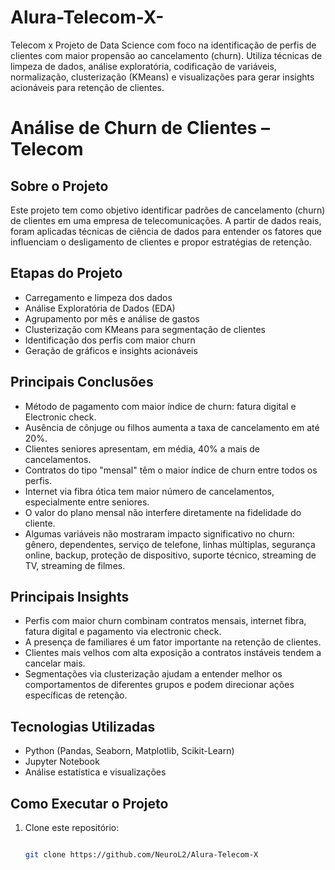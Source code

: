 # Alura-Telecom-X-
Telecom x Projeto de Data Science com foco na identificação de perfis de clientes com maior propensão ao cancelamento (churn). Utiliza técnicas de limpeza de dados, análise exploratória, codificação de variáveis, normalização, clusterização (KMeans) e visualizações para gerar insights acionáveis para retenção de clientes.


# Análise de Churn de Clientes – Telecom

## Sobre o Projeto
Este projeto tem como objetivo identificar padrões de cancelamento (churn) de clientes em uma empresa de telecomunicações. A partir de dados reais, foram aplicadas técnicas de ciência de dados para entender os fatores que influenciam o desligamento de clientes e propor estratégias de retenção.

## Etapas do Projeto

- Carregamento e limpeza dos dados
- Análise Exploratória de Dados (EDA)
- Agrupamento por mês e análise de gastos
- Clusterização com KMeans para segmentação de clientes
- Identificação dos perfis com maior churn
- Geração de gráficos e insights acionáveis

## Principais Conclusões

- Método de pagamento com maior índice de churn: fatura digital e Electronic check.
- Ausência de cônjuge ou filhos aumenta a taxa de cancelamento em até 20%.
- Clientes seniores apresentam, em média, 40% a mais de cancelamentos.
- Contratos do tipo "mensal" têm o maior índice de churn entre todos os perfis.
- Internet via fibra ótica tem maior número de cancelamentos, especialmente entre seniores.
- O valor do plano mensal não interfere diretamente na fidelidade do cliente.
- Algumas variáveis não mostraram impacto significativo no churn:  
  gênero, dependentes, serviço de telefone, linhas múltiplas, segurança online, backup, proteção de dispositivo, suporte técnico, streaming de TV, streaming de filmes.

## Principais Insights

- Perfis com maior churn combinam contratos mensais, internet fibra, fatura digital e pagamento via electronic check.
- A presença de familiares é um fator importante na retenção de clientes.
- Clientes mais velhos com alta exposição a contratos instáveis tendem a cancelar mais.
- Segmentações via clusterização ajudam a entender melhor os comportamentos de diferentes grupos e podem direcionar ações específicas de retenção.

## Tecnologias Utilizadas

- Python (Pandas, Seaborn, Matplotlib, Scikit-Learn)
- Jupyter Notebook
- Análise estatística e visualizações

## Como Executar o Projeto

1. Clone este repositório:
   ```bash

   git clone https://github.com/NeuroL2/Alura-Telecom-X
